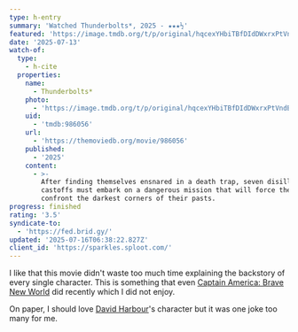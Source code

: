 ```yaml
---
type: h-entry
summary: 'Watched Thunderbolts*, 2025 - ★★★½'
featured: 'https://image.tmdb.org/t/p/original/hqcexYHbiTBfDIdDWxrxPtVndBX.jpg'
date: '2025-07-13'
watch-of:
  type:
    - h-cite
  properties:
    name:
      - Thunderbolts*
    photo:
      - 'https://image.tmdb.org/t/p/original/hqcexYHbiTBfDIdDWxrxPtVndBX.jpg'
    uid:
      - 'tmdb:986056'
    url:
      - 'https://themoviedb.org/movie/986056'
    published:
      - '2025'
    content:
      - >-
        After finding themselves ensnared in a death trap, seven disillusioned
        castoffs must embark on a dangerous mission that will force them to
        confront the darkest corners of their pasts.
progress: finished
rating: '3.5'
syndicate-to:
  - 'https://fed.brid.gy/'
updated: '2025-07-16T06:38:22.827Z'
client_id: 'https://sparkles.sploot.com/'
---
```

I like that this movie didn't waste too much time explaining the backstory of every single character. This is something that even [Captain America: Brave New World](/watched/1746768179-captain-america-brave-new-world-2025/) did recently which I did not enjoy.

On paper, I should love [David Harbour](https://themoviedb.org/person/35029)'s character but it was one joke too many for me.
